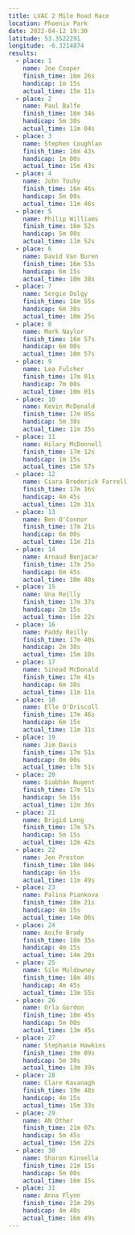 ```yaml
---
title: LVAC 2 Mile Road Race
location: Phoenix Park
date: 2022-04-12 19:30
latitude: 53.3522291
longitude: -6.3214874
results:
  - place: 1
    name: Joe Cooper
    finish_time: 16m 26s
    handicap: 1m 15s
    actual_time: 15m 11s
  - place: 2
    name: Paul Balfe
    finish_time: 16m 34s
    handicap: 5m 30s
    actual_time: 11m 04s
  - place: 3
    name: Stephen Coughlan
    finish_time: 16m 43s
    handicap: 1m 00s
    actual_time: 15m 43s
  - place: 4
    name: John Touhy
    finish_time: 16m 46s
    handicap: 5m 00s
    actual_time: 11m 46s
  - place: 5
    name: Philip Williams
    finish_time: 16m 52s
    handicap: 5m 00s
    actual_time: 11m 52s
  - place: 6
    name: David Van Buren
    finish_time: 16m 53s
    handicap: 6m 15s
    actual_time: 10m 38s
  - place: 7
    name: Sergie Dolgy
    finish_time: 16m 55s
    handicap: 6m 30s
    actual_time: 10m 25s
  - place: 8
    name: Mark Naylor
    finish_time: 16m 57s
    handicap: 6m 00s
    actual_time: 10m 57s
  - place: 9
    name: Lea Fulcher
    finish_time: 17m 01s
    handicap: 7m 00s
    actual_time: 10m 01s
  - place: 10
    name: Kevin McDonald
    finish_time: 17m 05s
    handicap: 5m 30s
    actual_time: 11m 35s
  - place: 11
    name: Hilary McDonnell
    finish_time: 17m 12s
    handicap: 1m 15s
    actual_time: 15m 57s
  - place: 12
    name: Ciara Broderick Farrell
    finish_time: 17m 16s
    handicap: 4m 45s
    actual_time: 12m 31s
  - place: 13
    name: Ben O'Connor
    finish_time: 17m 21s
    handicap: 6m 00s
    actual_time: 11m 21s
  - place: 14
    name: Arnaud Benjacar
    finish_time: 17m 25s
    handicap: 6m 45s
    actual_time: 10m 40s
  - place: 15
    name: Una Reilly
    finish_time: 17m 37s
    handicap: 2m 15s
    actual_time: 15m 22s
  - place: 16
    name: Paddy Reilly
    finish_time: 17m 40s
    handicap: 2m 30s
    actual_time: 15m 10s
  - place: 17
    name: Sinead McDonald
    finish_time: 17m 41s
    handicap: 6m 30s
    actual_time: 11m 11s
  - place: 18
    name: Elle O'Driscoll
    finish_time: 17m 46s
    handicap: 6m 15s
    actual_time: 11m 31s
  - place: 19
    name: Jim Davis
    finish_time: 17m 51s
    handicap: 0m 00s
    actual_time: 17m 51s 
  - place: 20
    name: Siobhán Nugent
    finish_time: 17m 51s
    handicap: 5m 15s
    actual_time: 12m 36s
  - place: 21
    name: Brigid Long 
    finish_time: 17m 57s
    handicap: 5m 15s
    actual_time: 12m 42s
  - place: 22
    name: Jen Preston
    finish_time: 18m 04s
    handicap: 6m 15s
    actual_time: 11m 49s
  - place: 23
    name: Palina Piankova
    finish_time: 18m 21s
    handicap: 4m 15s
    actual_time: 14m 06s
  - place: 24
    name: Aoife Brady
    finish_time: 18m 35s
    handicap: 4m 15s
    actual_time: 14m 20s
  - place: 25
    name: Síle Muldowney
    finish_time: 18m 40s
    handicap: 4m 45s
    actual_time: 13m 55s
  - place: 26
    name: Orla Gordon
    finish_time: 18m 45s
    handicap: 5m 00s
    actual_time: 13m 45s
  - place: 27
    name: Stephanie Hawkins
    finish_time: 19m 09s
    handicap: 5m 30s
    actual_time: 13m 39s
  - place: 28
    name: Clare Kavanagh
    finish_time: 19m 48s
    handicap: 4m 15s
    actual_time: 15m 33s
  - place: 29
    name: AN Other
    finish_time: 21m 07s
    handicap: 5m 45s
    actual_time: 15m 22s
  - place: 30
    name: Sharon Kinsella
    finish_time: 21m 15s
    handicap: 5m 00s
    actual_time: 16m 15s 
  - place: 31
    name: Anna Flynn
    finish_time: 21m 29s
    handicap: 4m 40s
    actual_time: 16m 49s 
---
```

